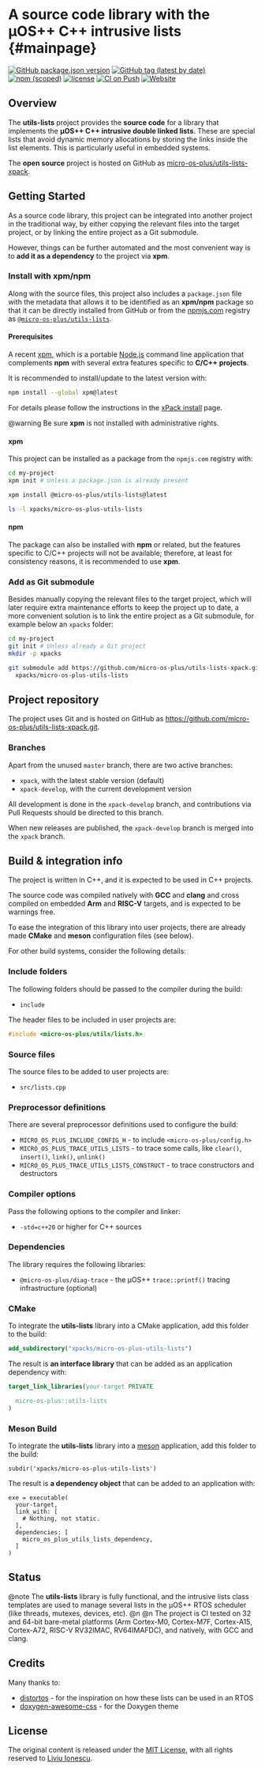 # A source code library with the µOS++ C++ intrusive lists  {#mainpage}

[![GitHub package.json version](https://img.shields.io/github/package-json/v/micro-os-plus/utils-lists-xpack)](https://github.com/micro-os-plus/utils-lists-xpack/blob/xpack/package.json)
[![GitHub tag (latest by date)](https://img.shields.io/github/v/tag/micro-os-plus/utils-lists-xpack)](https://github.com/micro-os-plus/utils-lists-xpack/tags/)
[![npm (scoped)](https://img.shields.io/npm/v/@micro-os-plus/utils-lists.svg?color=blue)](https://www.npmjs.com/package/@micro-os-plus/utils-lists/)
[![license](https://img.shields.io/github/license/micro-os-plus/utils-lists-xpack)](https://github.com/micro-os-plus/utils-lists-xpack/blob/xpack/LICENSE)
[![CI on Push](https://github.com/micro-os-plus/utils-lists-xpack/actions/workflows/CI.yml/badge.svg)](https://github.com/micro-os-plus/utils-lists-xpack/actions/workflows/CI.yml)
[![Website](https://img.shields.io/website?url=https%3A%2F%2Fmicro-os-plus.github.io%2Futils-lists-xpack%2F)](https://micro-os-plus.github.io/utils-lists-xpack/)

## Overview

The **utils-lists** project provides the **source code** for a library
that implements the **µOS++ C++ intrusive double linked lists**.
These are special lists that avoid dynamic memory allocations by
storing the links inside the list elements. This is particularly
useful in embedded systems.

The **open source** project is hosted on GitHub as
[micro-os-plus/utils-lists-xpack](https://github.com/micro-os-plus/utils-lists-xpack).

## Getting Started

As a source code library, this project can be integrated into another project
in the traditional way,
by either copying the relevant files into the target project, or by linking
the entire project as a Git submodule.

However, things can be further automated and the most convenient way is
to **add it as a dependency** to the project via **xpm**.

### Install with xpm/npm

Along with the source files, this project also includes a
`package.json` file with the metadata that allows it to be identified as an
**xpm/npm** package so that it can be directly installed from GitHub or
from the [npmjs.com](https://www.npmjs.com) registry as
[`@micro-os-plus/utils-lists`](https://www.npmjs.com/package/@micro-os-plus/utils-lists).

#### Prerequisites

A recent [xpm](https://xpack.github.io/xpm/),
which is a portable [Node.js](https://nodejs.org/) command line application
that complements **npm** with several extra features specific to
**C/C++ projects**.

It is recommended to install/update to the latest version with:

```sh
npm install --global xpm@latest
```

For details please follow the instructions in the
[xPack install](https://xpack.github.io/install/) page.

@warning
Be sure **xpm** is not installed with administrative rights.

#### xpm

This project can be installed as a package from the `npmjs.com` registry with:

```sh
cd my-project
xpm init # Unless a package.json is already present

xpm install @micro-os-plus/utils-lists@latest

ls -l xpacks/micro-os-plus-utils-lists
```

#### npm

The package can also be installed with **npm** or related, but
the features specific to C/C++ projects will not be available;
therefore, at least for consistency reasons, it is recommended
to use **xpm**.

### Add as Git submodule

Besides manually copying the relevant files to the target
project, which will later require extra maintenance efforts to keep the
project up to date, a more convenient
solution is to link the entire project as a Git submodule,
for example below an `xpacks` folder:

```sh
cd my-project
git init # Unless already a Git project
mkdir -p xpacks

git submodule add https://github.com/micro-os-plus/utils-lists-xpack.git \
  xpacks/micro-os-plus-utils-lists
```

## Project repository

The project uses Git and is hosted on GitHub as
<https://github.com/micro-os-plus/utils-lists-xpack.git>.

### Branches

Apart from the unused `master` branch, there are two active branches:

- `xpack`, with the latest stable version (default)
- `xpack-develop`, with the current development version

All development is done in the `xpack-develop` branch, and contributions via
Pull Requests should be directed to this branch.

When new releases are published, the `xpack-develop` branch is merged
into the `xpack` branch.

## Build & integration info

The project is written in C++, and it is expected to be used in C++ projects.

The source code was compiled natively with **GCC** and **clang** and cross
compiled on embedded **Arm** and **RISC-V** targets,
and is expected to be warnings free.

To ease the integration of this library into user projects, there
are already made **CMake** and **meson** configuration files (see below).

For other build systems, consider the following details:

### Include folders

The following folders should be passed to the compiler during the build:

- `include`

The header files to be included in user projects are:

```cpp
#include <micro-os-plus/utils/lists.h>
```

### Source files

The source files to be added to user projects are:

- `src/lists.cpp`

### Preprocessor definitions

There are several preprocessor definitions used to configure the build:

- `MICRO_OS_PLUS_INCLUDE_CONFIG_H` - to include `<micro-os-plus/config.h>`
- `MICRO_OS_PLUS_TRACE_UTILS_LISTS` - to trace some calls, like `clear()`,
  `insert()`, `link()`, `unlink()`
- `MICRO_OS_PLUS_TRACE_UTILS_LISTS_CONSTRUCT` - to trace constructors and
  destructors

### Compiler options

Pass the following options to the compiler and linker:

- `-std=c++20` or higher for C++ sources

### Dependencies

The library requires the following libraries:

- `@micro-os-plus/diag-trace` - the µOS++ `trace::printf()` tracing
  infrastructure (optional)

### CMake

To integrate the **utils-lists** library into a CMake application,
add this folder to the build:

```cmake
add_subdirectory("xpacks/micro-os-plus-utils-lists")
```

The result is **an interface library** that can be added as an application
dependency with:

```cmake
target_link_libraries(your-target PRIVATE

  micro-os-plus::utils-lists
)
```

### Meson Build

To integrate the **utils-lists** library into a
[meson](https://mesonbuild.com) application,
add this folder to the build:

```meson
subdir('xpacks/micro-os-plus-utils-lists')
```

The result is **a dependency object** that can be added
to an application with:

```meson
exe = executable(
  your-target,
  link_with: [
    # Nothing, not static.
  ],
  dependencies: [
    micro_os_plus_utils_lists_dependency,
  ]
)
```

## Status

@note
The **utils-lists** library is fully functional, and
the intrusive lists class templates are used to manage several
lists in the µOS++ RTOS scheduler (like threads, mutexes, devices, etc).
@n
@n
The project is CI tested on 32 and 64-bit bare-metal platforms (Arm Cortex-M0,
Cortex-M7F, Cortex-A15, Cortex-A72, RISC-V RV32IMAC, RV64IMAFDC),
and natively, with GCC and clang.

## Credits

Many thanks to:

- [distortos](https://distortos.org) - for the inspiration on how these lists
  can be used in an RTOS
- [doxygen-awesome-css](https://jothepro.github.io/doxygen-awesome-css/) -
for the Doxygen theme

## License

The original content is released under the
[MIT License](https://opensource.org/licenses/MIT/),
with all rights reserved to
[Liviu Ionescu](https://github.com/ilg-ul/).
